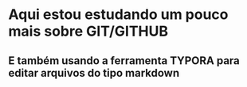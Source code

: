 # Aqui estou estudando um pouco mais sobre GIT/GITHUB #

## E também usando a ferramenta TYPORA para editar arquivos do tipo markdown ##